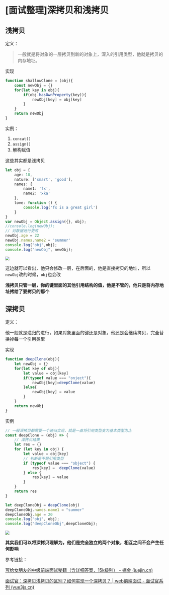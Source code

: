 # [面试整理]深拷贝和浅拷贝

## 浅拷贝

定义：

> 一般就是将对象的一层拷贝到新的对象上，深入的引用类型，他就是拷贝的内存地址。

实现

```typescript
function shallowClone = (obj){
    const newObj = {}
    for(let key in obj){
        if(obj.hasOwnProperty(key)){
            newObj[key] = obj[key]
        }
    }
    return newObj
}
```

实例：

1. `concat()`
2. `assign()`
3. 解构赋值

这些其实都是浅拷贝

```typescript
let obj = {
    age: 18,
    nature: ['smart', 'good'],
    names: {
        name1: 'fx',
        name2: 'xka'
    },
    love: function () {
        console.log('fx is a great girl')
    }
}
var newObj = Object.assign({}, obj);
//console.log(newObj);
// 对数据进行更改
newObj.age = 22
newObj.names.name2 = 'summer'
console.log("obj",obj);
console.log("newObj", newObj);
```

<img src="D:\Workspace\知识整理\面试整理\面试笔记\浅拷贝.png" style="zoom:80%;" />

这边就可以看出，他只会修改一层，在后面的，他是直接拷贝的地址，所以`newObj`改的时候，`obj`也会改

**浅拷贝只管一层，你的键里面的其他引用结构的值，他是不管的，他只是将内存地址拷给了要拷贝的那个**

## 深拷贝

定义：

他一般就是递归的进行，如果对象里面的键还是对象，他还是会继续拷贝，完全替换掉每一个引用类型

实现

```typescript
function deepClone(obj){
    let newObj = {}
    for(let key of obj){
        let value = obj[key]
        if(typeof value === "onject"){
            newObj[key]=deepClone(value)
        }else{
            newObj[key] = value
        }
    }
    return newObj
}
```

实例

```typescript
// 一般深拷贝都需要一个递归实现，就是一直将引用类型变为基本类型为止
const deepClone = (obj) => {
    // 深拷贝结果
    let res = {}
    for (let key in obj) {
        let value = obj[key]
        // 判断是不是引用类型
        if (typeof value === "object") {
            res[key] =  deepClone(value)
        } else {
            res[key] = value
        }
    }
    return res
}

let deepCloneObj = deepClone(obj)
deepCloneObj.names.name1 = "summer"
deepCloneObj.age = 20
console.log("obj", obj);
console.log("deepCloneObj",deepCloneObj);
```

<img src="D:\Workspace\知识整理\面试整理\面试笔记\深拷贝.png" style="zoom:80%;" />

**其实我们可以将深拷贝理解为，他们是完全独立的两个对象，相互之间不会产生任何影响**

参考链接：

[写给女朋友的中级前端面试秘籍（含详细答案，15k级别） - 掘金 (juejin.cn)](https://juejin.cn/post/6844904115428917255#heading-12)

[面试官：深拷贝浅拷贝的区别？如何实现一个深拷贝？ | web前端面试 - 面试官系列 (vue3js.cn)](https://vue3js.cn/interview/JavaScript/copy.html#二、浅拷贝)